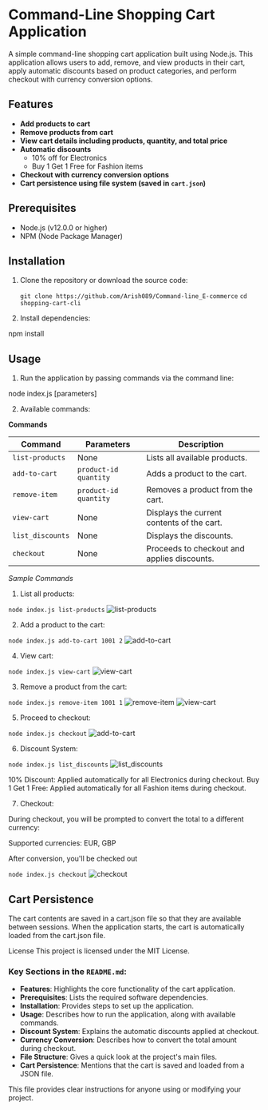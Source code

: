 # Command-Line Shopping Cart Application

A simple command-line shopping cart application built using Node.js. This application allows users to add, remove, and view products in their cart, apply automatic discounts based on product categories, and perform checkout with currency conversion options.

## Features

- **Add products to cart**
- **Remove products from cart**
- **View cart details including products, quantity, and total price**
- **Automatic discounts**
  - 10% off for Electronics
  - Buy 1 Get 1 Free for Fashion items
- **Checkout with currency conversion options**
- **Cart persistence using file system (saved in `cart.json`)**

## Prerequisites

- Node.js (v12.0.0 or higher)
- NPM (Node Package Manager)

## Installation

1. Clone the repository or download the source code:
   
   `git clone https://github.com/Arish089/Command-line_E-commerce`
   `cd shopping-cart-cli`

2. Install dependencies:

npm install

## Usage
1. Run the application by passing commands via the command line:

node index.js <command> [parameters]

2. Available commands:

**Commands**

| Command           | Parameters                                    | Description                                   |
|-------------------|-----------------------------------------------|-----------------------------------------------|
| `list-products`   | None                                          | Lists all available products.                 |
| `add-to-cart`     | `product-id` `quantity`                       | Adds a product to the cart.                   |
| `remove-item`     | `product-id` `quantity`                       | Removes a product from the cart.              |
| `view-cart`       | None                                          | Displays the current contents of the cart.    |
| `list_discounts`  | None                                          | Displays the discounts.                       |
| `checkout`        | None                                          | Proceeds to checkout and applies discounts.   |

*Sample Commands*

1. List all products:

`node index.js list-products`
![list-products](./images/Screenshot%20(83).png)

2. Add a product to the cart:

`node index.js add-to-cart 1001 2`
![add-to-cart](./images/Screenshot%20(84).png)

4. View cart:

`node index.js view-cart`
![view-cart](./images/Screenshot%20(85).png)

3. Remove a product from the cart:

`node index.js remove-item 1001 1`
![remove-item](./images/Screenshot%20(86).png)
![view-cart](./images/Screenshot%20(87).png)

5. Proceed to checkout:

`node index.js checkout`
![add-to-cart](./images/Screenshot%20(84).png)

6. Discount System:

`node index.js list_discounts`
![list_discounts](./images/Screenshot%20(89).png)

10% Discount: Applied automatically for all Electronics during checkout.
Buy 1 Get 1 Free: Applied automatically for all Fashion items during checkout.

7. Checkout:

During checkout, you will be prompted to convert the total to a different currency:

Supported currencies: EUR, GBP

After conversion, you'll be checked out

`node index.js checkout`
![checkout](./images/Screenshot%20(91).png)


## Cart Persistence
The cart contents are saved in a cart.json file so that they are available between sessions. When the application starts, the cart is automatically loaded from the cart.json file.

License
This project is licensed under the MIT License.


### Key Sections in the `README.md`:

- **Features**: Highlights the core functionality of the cart application.
- **Prerequisites**: Lists the required software dependencies.
- **Installation**: Provides steps to set up the application.
- **Usage**: Describes how to run the application, along with available commands.
- **Discount System**: Explains the automatic discounts applied at checkout.
- **Currency Conversion**: Describes how to convert the total amount during checkout.
- **File Structure**: Gives a quick look at the project's main files.
- **Cart Persistence**: Mentions that the cart is saved and loaded from a JSON file.

This file provides clear instructions for anyone using or modifying your project.